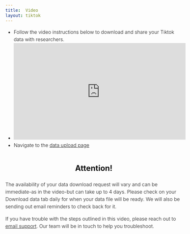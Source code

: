 ```yaml
---
title:  Video  
layout: tiktok
---
```

<style>
	body {
		font: 300 16px/1.5 -apple-system,BlinkMacSystemFont,"Segoe UI",Roboto,Helvetica,Arial,sans-serif,"Apple Color Emoji","Segoe UI Emoji","Segoe UI Symbol";
	}
	.blink-two {
		animation: blinker-two 1.5s linear infinite;
		}
		@keyframes blinker-two {
		100% {
		  opacity: 0;
		}
	}
</style>
<div>
	<ul>
		<li style="margin-top:10px">Follow the video instructions below to download and share your Tiktok data with researchers.</li>
		<li align ="center">
			<iframe width="560" height="315" src="https://www.youtube-nocookie.com/embed/hM93RApnaRY?si=P9QPD5fuQnigtNBQ" title="tiktok_data_upload" frameborder="0" allow="accelerometer; autoplay; clipboard-write; encrypted-media; gyroscope; picture-in-picture; web-share" referrerpolicy="strict-origin-when-cross-origin" allowfullscreen></iframe>
		</li>
		<li>Navigate to the <a href="https://nyu.app.box.com/f/c7acc7cbc97c4b76a6589394b53b235f" target="_blank">data upload page</a></li>
	</ul>
</div> 
<div> 
	<h1 class="blink-two" ><center><strong style="font-size: 25px; margin-bottom: 3px; color: #000">Attention!</strong></center></h1> 
	<p>The availability of your data download request will vary and can be immediate-as in the video-but can take up to 4 days. Please check on your Download data tab daily for when your data file will be ready. We will also be sending out email reminders to check back for it.
	</p>
	<p>If you have trouble with the steps outlined in this video, please reach out to <a href="mailto:csmapsupport@nyu.edu">email support</a>. Our team will be in touch to help you troubleshoot.</p>
</div>
